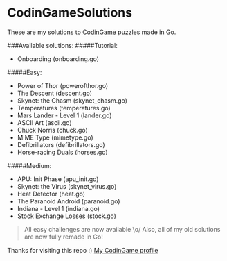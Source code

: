 # CodinGameSolutions
These are my solutions to [CodinGame](http://codingame.com) puzzles made in Go.

###Available solutions:
#####Tutorial:
* Onboarding (onboarding.go)

#####Easy:
* Power of Thor (powerofthor.go)
* The Descent (descent.go)
* Skynet: the Chasm (skynet_chasm.go)
* Temperatures (temperatures.go)
* Mars Lander - Level 1 (lander.go)
* ASCII Art (ascii.go)
* Chuck Norris (chuck.go)
* MIME Type (mimetype.go)
* Defibrillators (defibrillators.go)
* Horse-racing Duals (horses.go)

#####Medium:
* APU: Init Phase (apu_init.go)
* Skynet: the Virus (skynet_virus.go)
* Heat Detector (heat.go)
* The Paranoid Android (paranoid.go)
* Indiana - Level 1 (indiana.go)
* Stock Exchange Losses (stock.go)

> All easy challenges are now available \o/ Also, all of my old solutions are now fully remade in Go!

Thanks for visiting this repo :)
[My CodinGame profile](https://www.codingame.com/profile/038dcafe98eef32a5b0f6a9f9bce3e30600888)